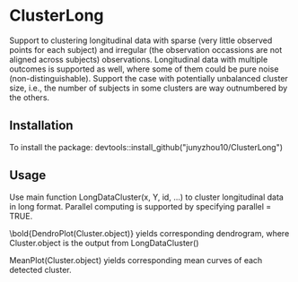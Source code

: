 # ClusterLong
Support to clustering longitudinal data with sparse (very little observed points for each subject) and irregular (the observation occassions are not aligned across subjects) observations. Longitudinal data with multiple outcomes is supported as well, where some of them could be pure noise (non-distinguishable). Support the case with potentially unbalanced cluster size, i.e., the number of subjects in some clusters are way outnumbered by the others.

## Installation
To install the package: 
devtools::install_github("junyzhou10/ClusterLong")

## Usage
Use main function LongDataCluster(x, Y, id, ...) to cluster longitudinal data in long format. Parallel computing is supported by specifying parallel = TRUE. 

\bold{DendroPlot(Cluster.object)} yields corresponding dendrogram, where Cluster.object is the output from LongDataCluster()

MeanPlot(Cluster.object) yields corresponding mean curves of each detected cluster.

